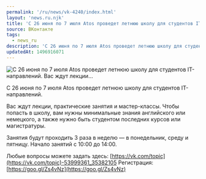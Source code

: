 ```yaml
---
permalink: '/ru/news/vk-4240/index.html'
layout: 'news.ru.njk'
title: 'С 26 июня по 7 июля Atos проведет летнюю школу для студентов IT-направлений. Вас ждут лекции'
source: ВКонтакте
tags:
  - news_ru
description: 'С 26 июня по 7 июля Atos проведет летнюю школу для студентов IT-направлений. Вас ждут лекции…'
updatedAt: 1496916071
---
```

![С 26 июня по 7 июля Atos проведет летнюю школу для студентов IT-направлений. Вас ждут лекции…](https://sun9-64.userapi.com/impf/c840239/v840239501/5073/1WPeTHrowUQ.jpg?size=1200x800&quality=96&proxy=1&sign=5c87747943aa3eed4311316f70d4cd50&c_uniq_tag=AHz1PPLjtnQAZTRV1p5vw2gEZJdkxTH5ZrWr2x-ZSzE&type=album)

С 26 июня по 7 июля Atos проведет летнюю школу для студентов IT-направлений.

Вас ждут лекции, практические занятия и мастер-классы. Чтобы попасть в школу, вам нужны минимальные знания английского или немецкого, а также нужно быть студентом последних курсов или магистратуры.

Занятия будут проходить 3 раза в неделю — в понедельник, среду и пятницу. Начало занятий с 10:00 до 14:00.

Любые вопросы можете задать здесь: [https://vk.com/topic](https://vk.com/topic)-53999361_35382105
Регистрация: [https://goo.gl/Zs4vNz](https://goo.gl/Zs4vNz)
